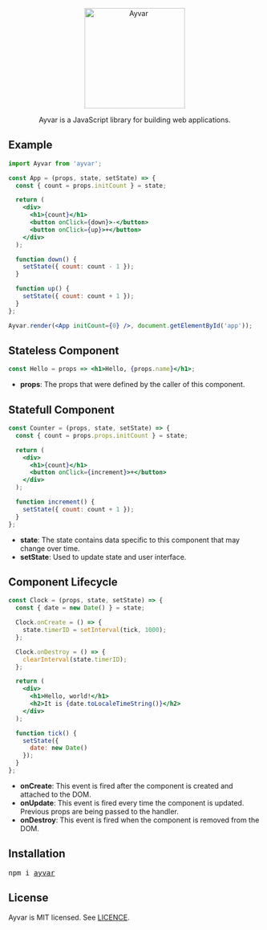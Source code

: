 <p align="center"><img width="200" src="https://user-images.githubusercontent.com/9033390/44997518-3e0d5980-afaf-11e8-944e-b6c7f332c7b5.png" alt="Ayvar" /></p>

<p align="center">Ayvar is a JavaScript library for building web applications.</p>

## Example

```jsx
import Ayvar from 'ayvar';

const App = (props, state, setState) => {
  const { count = props.initCount } = state;

  return (
    <div>
      <h1>{count}</h1>
      <button onClick={down}>-</button>
      <button onClick={up}>+</button>
    </div>
  );

  function down() {
    setState({ count: count - 1 });
  }

  function up() {
    setState({ count: count + 1 });
  }
};

Ayvar.render(<App initCount={0} />, document.getElementById('app'));
```

## Stateless Component

```jsx
const Hello = props => <h1>Hello, {props.name}</h1>;
```

- **props**: The props that were defined by the caller of this component.

## Statefull Component

```jsx
const Counter = (props, state, setState) => {
  const { count = props.props.initCount } = state;

  return (
    <div>
      <h1>{count}</h1>
      <button onClick={increment}>+</button>
    </div>
  );

  function increment() {
    setState({ count: count + 1 });
  }
};
```

- **state**: The state contains data specific to this component that may change over time.
- **setState**: Used to update state and user interface.

## Component Lifecycle

```jsx
const Clock = (props, state, setState) => {
  const { date = new Date() } = state;

  Clock.onCreate = () => {
    state.timerID = setInterval(tick, 1000);
  };

  Clock.onDestroy = () => {
    clearInterval(state.timerID);
  };

  return (
    <div>
      <h1>Hello, world!</h1>
      <h2>It is {date.toLocaleTimeString()}</h2>
    </div>
  );

  function tick() {
    setState({
      date: new Date()
    });
  }
};
```

- **onCreate**: This event is fired after the component is created and attached to the DOM.
- **onUpdate**: This event is fired every time the component is updated. Previous props are being passed to the handler.
- **onDestroy**: This event is fired when the component is removed from the DOM.

## Installation

<pre>
npm i <a href=https://www.npmjs.com/package/ayvar>ayvar</a>
</pre>

## License

Ayvar is MIT licensed. See [LICENCE](LICENCE.md).
